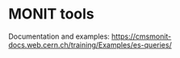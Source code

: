 # MONIT tools

Documentation and examples: https://cmsmonit-docs.web.cern.ch/training/Examples/es-queries/
